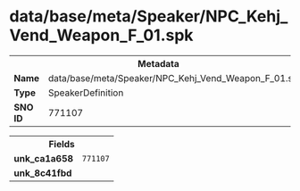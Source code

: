 <h1>data/base/meta/Speaker/NPC_Kehj_Vend_Weapon_F_01.spk</h1><table><tr><th colspan="100%">Metadata</th></tr><tr><td><b>Name</b></td><td>data/base/meta/Speaker/NPC_Kehj_Vend_Weapon_F_01.spk</td></tr><tr><td><b>Type</b></td><td>SpeakerDefinition</td></tr><tr><td><b>SNO ID</b></td><td>771107</td></tr></table>

<table><tr><th colspan="100%">Fields</th></tr><tr><td><b>unk_ca1a658</b></td><td><code>771107</code></td></tr><tr><td><b>unk_8c41fbd</b></td><td></td></tr></table>

